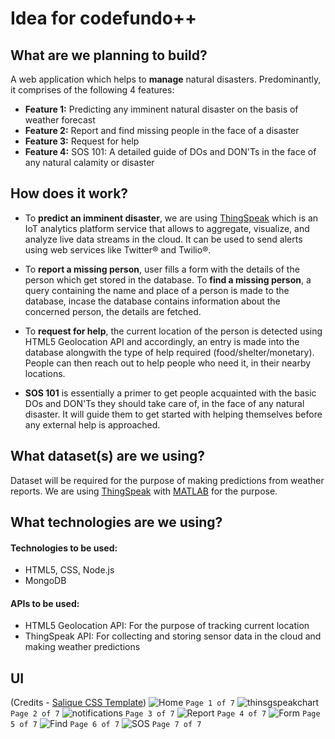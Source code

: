 # Idea for codefundo++

## What are we planning to build?
A web application which helps to **manage** natural disasters. Predominantly, it comprises of the following 4 features:
* **Feature 1:** Predicting any imminent natural disaster on the basis of weather forecast
* **Feature 2:** Report and find missing people in the face of a disaster
* **Feature 3:** Request for help
* **Feature 4:** SOS 101: A detailed guide of DOs and DON'Ts in the face of any natural calamity or disaster

## How does it work?
* To **predict an imminent disaster**, we are using [ThingSpeak](https://in.mathworks.com/products/thingspeak.html) which is an IoT analytics platform service that allows to aggregate, visualize, and analyze live data streams in the cloud. It can be used to send alerts using web services like Twitter® and Twilio®.

* To **report a missing person**, user fills a form with the details of the person which get stored in the database. To **find a missing person**, a query containing the name and place of a person is made to the database, incase the database contains information about the concerned person, the details are fetched.

* To **request for help**, the current location of the person is detected using HTML5 Geolocation API and accordingly, an entry is made into the database alongwith the type of help required (food/shelter/monetary). People can then reach out to help people who need it, in their nearby locations.

* **SOS 101** is essentially a primer to get people acquainted with the basic DOs and DON'Ts they should take care of, in the face of any natural disaster. It will guide them to get started with helping themselves before any external help is approached. 

## What dataset(s) are we using?
Dataset will be required for the purpose of making predictions from weather reports. We are using [ThingSpeak](https://in.mathworks.com/products/thingspeak.html) with [MATLAB](https://in.mathworks.com/help/thingspeak/collect-data-in-a-new-channel.html) for the purpose. 

## What technologies are we using?
#### Technologies to be used:
* HTML5, CSS, Node.js
* MongoDB

#### APIs to be used:
* HTML5 Geolocation API: For the purpose of tracking current location
* ThingSpeak API: For collecting and storing sensor data in the cloud and making weather predictions

## UI 
(Credits - [Salique CSS Template](https://www.free-css.com/free-css-templates/page214/salique-v1.0))
![Home](https://github.com/vansjyo/Disaster-Management/blob/master/Screenshots/home.png)
`Page 1 of 7`
![thinsgspeakchart](https://github.com/vansjyo/Disaster-Management/blob/master/Screenshots/thingspeakChart.png)
`Page 2 of 7`
![notifications](https://github.com/vansjyo/Disaster-Management/blob/master/Screenshots/notifs.png)
`Page 3 of 7`
![Report](https://github.com/vansjyo/Disaster-Management/blob/master/Screenshots/report.png)
`Page 4 of 7`
![Form](https://github.com/vansjyo/Disaster-Management/blob/master/Screenshots/form.png)
`Page 5 of 7`
![Find](https://github.com/vansjyo/Disaster-Management/blob/master/Screenshots/find.png)
`Page 6 of 7`
![SOS](https://github.com/vansjyo/Disaster-Management/blob/master/Screenshots/SOSGuide.png)
`Page 7 of 7`


